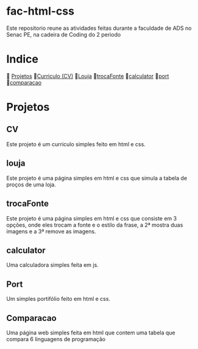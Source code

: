 # fac-html-css
Este repositorio reune as atividades feitas durante a faculdade de ADS no Senac PE, na cadeira de Coding do 2 periodo

# Indice
🔷 [Projetos](#projetos)
  🔹[Curriculo (CV)](#cv)
  🔹[Louja](#louja)
  🔹[trocaFonte](#trocafonte)
  🔹[calculator](#calculator)
  🔹[port](#port)
  🔹[comparacao](#comparacao)


# Projetos
## CV
Este projeto é um curriculo simples feito em html e css.

## louja
Este projeto é uma página simples em html e css que simula a tabela de proços de uma loja.

## trocaFonte
Este projeto é uma página simples em html e css que consiste em 3 opções, onde eles trocam a fonte e o estilo da frase, a 2ª mostra duas imagens e a 3ª remove as imagens.

## calculator
Uma calculadora simples feita em js.

## Port
Um simples portifólio feito em html e css.

## Comparacao
Uma página web simples feita em html que contem uma tabela que compara 6 linguagens de programação